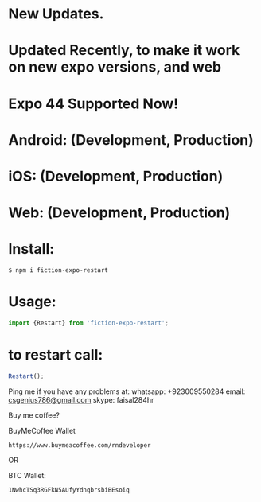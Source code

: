 # New Updates.


# Updated Recently, to make it work on new expo versions, and web
# Expo 44 Supported Now!
# Android: (Development, Production)
# iOS: (Development, Production)
# Web: (Development, Production)
# Install:

```
$ npm i fiction-expo-restart
```


# Usage:
```js
import {Restart} from 'fiction-expo-restart';
```
# to restart call:
```js
Restart();
```

Ping me if you have any problems at:
whatsapp: +923009550284
email: csgenius786@gmail.com
skype: faisal284hr

Buy me coffee?

BuyMeCoffee Wallet
```
https://www.buymeacoffee.com/rndeveloper
```

OR

BTC Wallet: 
```
1NwhcTSq3RGFkN5AUfyYdnqbrsbiBEsoiq
```